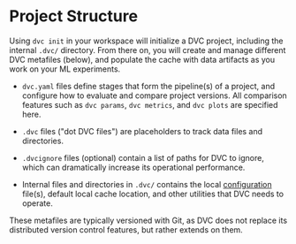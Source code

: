 # Project Structure

Using `dvc init` in your <abbr>workspace</abbr> will initialize a <abbr>DVC
project</abbr>, including the internal `.dvc/` directory. From there on, you
will create and manage different DVC metafiles (below), and populate the
<abbr>cache</abbr> with data artifacts as you work on your ML experiments.

- `dvc.yaml` files define stages that form the pipeline(s) of a project, and
  configure how to evaluate and compare project versions. All comparison
  features such as `dvc params`, `dvc metrics`, and `dvc plots` are specified
  here.

- `.dvc` files ("dot DVC files") are placeholders to track data files and
  directories.

- `.dvcignore` files (optional) contain a list of paths for DVC to ignore, which
  can dramatically increase its operational performance.

- Internal files and directories in `.dvc/` contains the local
  [configuration](/doc/command-reference/config) file(s), default local cache
  location, and other utilities that DVC needs to operate.

<admon type="info">

These metafiles are typically versioned with Git, as DVC does not replace its
distributed version control features, but rather extends on them.

</admon>
